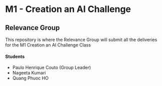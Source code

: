 # M1 - Creation an AI Challenge
## Relevance Group
This repository is where the Relevance Group will submit all the deliveries for the M1 Creation an AI Challenge Class

#### Students

- Paulo Henrique Couto (Group Leader)
- Nageeta Kumari 
- Quang Phuoc HO

